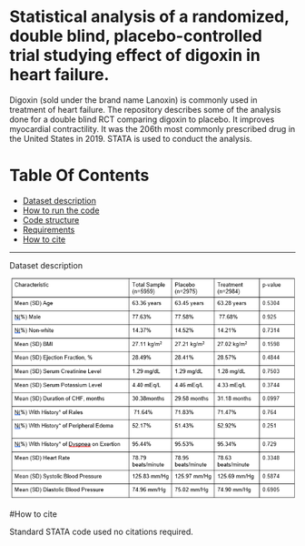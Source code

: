# Statistical analysis of a randomized, double blind, placebo-controlled trial studying effect of digoxin in heart failure. 

Digoxin (sold under the brand name Lanoxin) is commonly used in treatment of heart failure. The repository describes some of the analysis done for a double blind RCT comparing digoxin to placebo. It improves myocardial contractility. It was the 206th most commonly prescribed drug in the United States in 2019.
STATA is used to conduct the analysis. 

# Table Of Contents
-  [Dataset description](#Dataset-description)
-  [How to run the code](#How-to-run)
-  [Code structure](#Code-structure)
-  [Requirements](#Requirements)
-  [How to cite](#How-to-cite)

<hr />

Dataset description

![Distribution](data/demographic_description.png)










#How to cite

Standard STATA code used no citations required.
